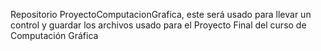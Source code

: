 Repositorio ProyectoComputacionGrafica, este será usado para llevar un control y guardar los archivos usado para el Proyecto Final del curso de Computación Gráfica

